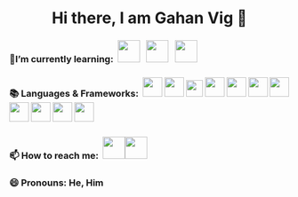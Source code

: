 <h1 align="center">Hi there, I am Gahan Vig 👋</h1>




### 🌱I’m currently learning:&nbsp; <img src="https://user-images.githubusercontent.com/96001834/148737327-03ea53a0-4355-44da-8be1-816223dab666.png" height=40> &nbsp;   <img src="https://user-images.githubusercontent.com/96001834/148737532-82dc30f2-f73e-40b6-b64d-5ee3415113bf.png" height=40>  &nbsp;  <img src="https://user-images.githubusercontent.com/96001834/148737885-9a297a28-764b-42fe-8c3e-ff2c1b8a72da.png" height=40>
### 📚 Languages & Frameworks:&nbsp; <img src="https://user-images.githubusercontent.com/96001834/149865110-70b2fe04-1e1b-4448-88f6-045bd7edacce.png" height=35>    <img src="https://user-images.githubusercontent.com/96001834/149865251-8e3e6388-2b12-4258-8452-4ff0f25ec071.png" height=35>    <img src="https://user-images.githubusercontent.com/96001834/149927671-0db01311-9152-45ee-ad68-7fe98c6d72ed.png" height=30>    <img src="https://user-images.githubusercontent.com/96001834/149924540-a84b76a2-7491-493f-b8ff-90a9000a0a42.png" height=35>   <img src="https://user-images.githubusercontent.com/96001834/149928559-49fbccd4-3336-4ee6-8efd-bc4c919fd0ee.png" height=35>    <img src="https://user-images.githubusercontent.com/96001834/147937171-e4c0dafd-2642-466c-9fc4-1c0fa17db5f6.png" height=35>    <img src="https://user-images.githubusercontent.com/96001834/149924746-3f87285b-506b-4df2-9b90-d90034addb0b.png" height=35>    <img src="https://user-images.githubusercontent.com/96001834/149924916-c342096c-a407-47a4-b36f-660e682218d3.png" height=35>    <img src="https://user-images.githubusercontent.com/96001834/149925874-62227f95-d88b-4a23-9590-fb6849994da1.png" height=35>    <img src="https://user-images.githubusercontent.com/96001834/149925963-bc4f97c9-672d-4db2-a468-77cfbfbde95a.png" height=35>    <img src="https://user-images.githubusercontent.com/96001834/147941299-a77eae9d-3e7e-4ce7-a1dc-4a367f52c1ef.png" height=35>

### 📫 How to reach me:&nbsp; <a href="https://www.twitter.com/GahanVig" target="_blank"><img src="https://user-images.githubusercontent.com/96001834/149931205-2d187d51-1724-4a35-930e-e8a0c280d415.png" height=40></a><a href="https://www.instagram.com/GahanVig" target="_blank"><img src="https://user-images.githubusercontent.com/96001834/149931542-9161052e-771f-48db-9a8e-46c9e92eb872.png" height=40></a>
### 😄 Pronouns: He, Him <br>
